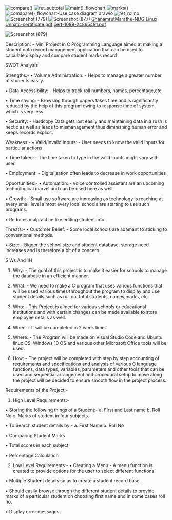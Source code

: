 ![compare()](https://user-images.githubusercontent.com/98812321/153711649-6bb09d49-58d0-498d-9b62-37997efc0f0b.png)
![ret_subtotal](https://user-images.githubusercontent.com/98812321/153711651-502e5896-c10c-476c-8f51-f48132c6bcf9.png)
![main()_flowchart](https://user-images.githubusercontent.com/98812321/153711653-9e613d38-6ee6-4004-93c9-a4e3e2204985.png)
![marks()](https://user-images.githubusercontent.com/98812321/153711656-3938caca-2cb1-4afc-8d28-4248e0f31965.png)
![comapare()_flowchart-Use case diagram drawio](https://user-images.githubusercontent.com/98812321/153711657-469138de-48af-477b-a0e7-850a3899ea5e.png)
![ret_rollno](https://user-images.githubusercontent.com/98812321/153711658-94242969-e04c-4adc-a58b-a9104fcbe771.png)
![Screenshot (779)](https://user-images.githubusercontent.com/98812321/153711465-b813aef1-1bc4-4017-a6a6-9155f67af5eb.png)
![Screenshot (877)](https://user-images.githubusercontent.com/98812321/153711472-1a16b25f-09e2-4220-80d2-ea5dde49ab6c.png)
[GhanamrutMarathe-NDG Linux Unhatc-certificate.pdf](https://github.com/Ghanamrut/M1_StudentRecordsManagement_App/files/8053378/GhanamrutMarathe-NDG.Linux.Unhatc-certificate.pdf)
[cert-1089-24865481.pdf](https://github.com/Ghanamrut/M1_StudentRecordsManagement_App/files/8053379/cert-1089-24865481.pdf)



![Screenshot (879)](https://user-images.githubusercontent.com/98812321/153711534-c980b091-45f0-4fa7-8190-69c777f5d11e.png)











Description: - Mini Project in C Programming Language aimed at making a student data record management application that can be used to calculate,display and compare student marks record

SWOT Analysis

Strengths:-
•	Volume Administration: - Helps to manage a greater number of students easily.

•	Data Accessibility: - Helps to track roll numbers, names, percentage,etc.

•	Time saving: - Browsing through papers takes time and is significantly reduced by the help of this program owing to response time of system which is very less. 

•	Security: - Hardcopy Data gets lost easily and maintaining data in a rush is hectic as well as leads to mismanagement thus diminishing human error and keeps records           explicit.

Weakness:-
•	Valid/Invalid Inputs: - User needs to know the valid inputs for particular actions.

•	Time taken: - The time taken to type in the valid inputs might vary with user.

•	Employment: - Digitalisation often leads to decrease in work opportunities

Opportunities:-
•	Automation: - Voice controlled assistant are an upcoming technological marvel and can be used here as well.

•	Growth: - Small use software are increasing as technology is reaching at every small level almost every local schools are starting to use such programs.

•	Reduces malpractice like editing student info.

Threats:-
•	Customer Belief: - Some local schools are adamant to sticking to conventional methods.

•	Size: - Bigger the school size and student database, storage need increases and is therefore a bit of a concern.


5 Ws And 1H
1.	Why: - The goal of this project is to make it easier for schools to manage the database in an efficient manner.


2.	What: - We need to make a C program that uses various functions that will be used various times throughout the program to display and use student details such as roll                 no, total students, names,marks, etc.


3.	Who: - This Project is aimed for various schools or educational institutions and with certain changes can be made available to store employee details as well.


4.	When: - It will be completed in 2 week time.


5.	Where: - The Program will be made on Visual Studio Code and Ubuntu linux OS, Windows 10 OS and various other Microsoft Office tools will be used.


6.	How: - The project will be completed with step by step accounting of requirements and specifications and analysis of various C language functions, data types,                        variables, parameters and other tools that can be used and sequential arrangement and procedural setup to move along the project will be decided to ensure                      smooth flow in the project process.

Requirements of the Project:-

1) High Level Requirements:-

•	Storing the following things of a Student:-
a.	First and Last name 
b.	Roll No
c.	Marks of student in four subjects.

•	To Search student details by:-
a.	First Name
b.	Roll No

•	Comparing Student Marks

•	Total scores in each subject

•	Percentage Calculation

2) Low Level Requirements:-
•	Creating a Menu:-
A menu function is created to provide options for the user to select different functions.

•	Multiple Student details so as to create a student record base.

•	Should easily browse through the different student details to provide marks of a particular student on choosing first name and in some cases roll no.

•	Display error messages.




